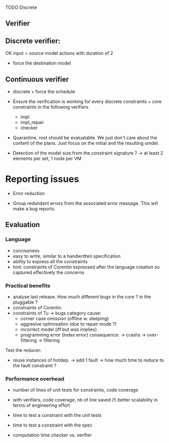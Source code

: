TODO Discrete

## Verifier

## Discrete verifier:
  OK input = source model
  actions with duration of 2

  * force the destination model

## Continuous verifier

* discrete + force the schedule

* Ensure the verification is working for every discrete constraints + core constraints in the following verifiers
	* impl
	* impl_repair
	* checker

* Quarantine, root should be evaluatable. We just don't care about the content of the plans. Just focus on the initial and the resulting omdel.

* Detection of the model size from the constraint signature ? -> at least 2 elements per set, 1 node per VM

# Reporting issues

* Error reduction

* Group redundant errors from the associated error message. This will make a bug reports.

## Evaluation

### Language

- conciseness
- easy to write, similar to a handwritten specification
- ability to express all the constraints
- hint: constraints of Corentin expressed after the language creation so captured effectively the concerns

### Practical benefits

- analyse last release. How much different bugs in the core ? in the pluggable ? 
- constraints of Corentin
- constraints of Tu
 -> bugs category
  cause:
    - corner case omission (offline w. sleeping)
  	- aggresive optimisation (due to repair mode ?)      
  	- incorrect model (iff but was implies)       
    - programming error (index error)
  consequence:
  	-> crashs
  	-> over-filtering
  	-> filtering

Test the reducer:
- reuse instances of hotdep.
-> add 1 fault
-> how much time to reduce to the fault constraint ?

### Performance overhead
- number of lines of unit tests for constraints, code coverage
- with verifiers, code coverage, nb of line saved
  /!\ better scalability in terms of engineering effort
- time to test a constraint with the unit tests
- time to test a constraint with the spec

- computation time checker vs. verifier